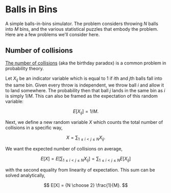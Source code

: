 # Balls in Bins

A simple balls-in-bins simulator. The problem considers throwing $N$ balls into $M$ bins, and the various statistical puzzles that embody the problem. Here are a few problems we'll consider here.

## Number of collisions

[The number of collisions](https://www.cs.purdue.edu/homes/hmaji/teaching/Spring%202017/lectures/03.pdf) (aka the birthday paradox) is a common problem in probability theory.

Let $X_{ij}$ be an indicator variable which is equal to 1 if $i$th and $j$th balls fall into the same bin. Given every throw is independent, we throw ball $i$ and allow it to land somewhere. The probability then that ball $j$ lands in the same bin as $i$ is simply $1/M.$ This can also be framed as the expectation of this random variable:

$$ E[X_{ij}] = 1/M.$$

Next, we define a new random variable $X$ which counts the total number of collisions in a specific way,

$$ X = \sum_{1 \leq i < j \leq N} X_{ij}.$$

We want the expected number of collisions on average,

$$ E[X] = E\left[\sum_{1 \leq i < j \leq N} X_{ij}\right] = \sum_{1 \leq i < j \leq N} E[X_{ij}]$$

with the second equality from linearity of expectation. This sum can be solved analytically,

$$ E[X] = {N \choose 2} \frac{1}{M}. $$
